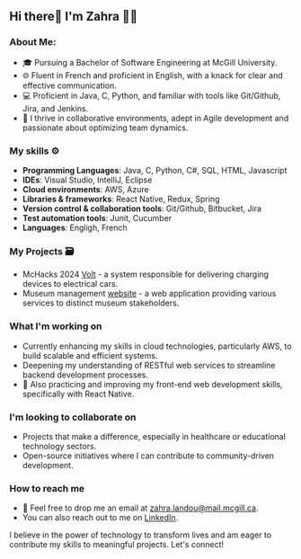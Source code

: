 ## Hi there👋 I'm Zahra 🌸🌸

### About Me:
- 🎓 Pursuing a Bachelor of Software Engineering at McGill University.
- 🌐 Fluent in French and proficient in English, with a knack for clear and effective communication.
- 💻 Proficient in Java, C, Python, and familiar with tools like Git/Github, Jira, and Jenkins.
- 🤝 I thrive in collaborative environments, adept in Agile development and passionate about optimizing team dynamics.


### My skills ⚙️
- **Programming Languages**: Java, C, Python, C#, SQL, HTML, Javascript
- **IDEs**: Visual Studio, IntelliJ, Eclipse
- **Cloud environments**: AWS, Azure
- **Libraries & frameworks**: React Native, Redux, Spring
- **Version control & collaboration tools**: Git/Github, Bitbucket, Jira
- **Test automation tools**: Junit, Cucumber
- **Languages**: Engligh, French


### My Projects 🗃️
- McHacks 2024 [Volt](https://devpost.com/software/volt-ap0iog) - a system responsible for delivering charging devices to electrical cars.
- Museum management [website](https://github.com/ZahraLandou/project-group-17) - a web application providing various services to distinct museum stakeholders.

### What I'm working on
- Currently enhancing my skills in cloud technologies, particularly AWS, to build scalable and efficient systems.
- Deepening my understanding of RESTful web services to streamline backend development processes.
- 🎨 Also practicing and improving my front-end web development skills, specifically with React Native.

### I'm looking to collaborate on
- Projects that make a difference, especially in healthcare or educational technology sectors.
- Open-source initiatives where I can contribute to community-driven development.

### How to reach me
- 📧 Feel free to drop me an email at [zahra.landou@mail.mcgill.ca](mailto:zahra.landou@mail.mcgill.ca).
- You can also reach out to me on [LinkedIn](https://www.linkedin.com/in/zahra-landou-0a93791b2/).

I believe in the power of technology to transform lives and am eager to contribute my skills to meaningful projects. Let's connect!
